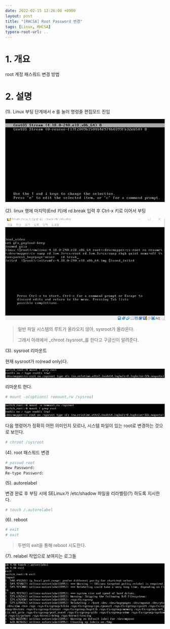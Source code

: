 ```yaml
---
date: 2022-02-15 12:26:08 +0900
layout: post
title: "[RHCSA] Root Password 변경"
tags: [Linux, RHCSA]
typora-root-url: ..
---
```



# 1. 개요

root 계정 패스워드 변경 방법



# 2. 설명

(1). Linux 부팅 단계에서 e 를 눌러 명령줄 편집모드 진입

![ChangeRootPassword_1](/../assets/posts/images/06-RHCSA/ChangeRootPassword/ChangeRootPassword_1.png)





(2). linux 행에 마지막(End 키)에 rd.break 입력 후 Ctrl-x 키로 이어서 부팅

![ChangeRootPassword_2](/../assets/posts/images/06-RHCSA/ChangeRootPassword/ChangeRootPassword_2.png)



> 일반 파일 시스템의 루트가 올라오지 않아, sysroot가 올라온다.
>
> 그래서 아래에서 _chroot /sysroot_를 한다고 구글신이 알려준다.



(3). sysroot 리마운트

현재 sysroot가 ro(read only)다.

![ChangeRootPassword_3](/../assets/posts/images/06-RHCSA/ChangeRootPassword/ChangeRootPassword_3.png)





리마운트 한다.

```bash
# mount -o(options) remount,rw /sysroot
```

![ChangeRootPassword_4](/../assets/posts/images/06-RHCSA/ChangeRootPassword/ChangeRootPassword_4.png)





다음 명령어가 정확히 어떤 의미인지 모르나, 시스템 파일이 있는 root로 변경하는 것으로 보인다.

```bash
# chroot /sysroot
```



(4). root 패스워드 변경

```bash
# passwd root
New Password:
Re-type Password:
```



(5). autorelabel

변경 완료 후 부팅 시에 SELinux가 /etc/shadow 파일을 리라벨링(?) 하도록 지시한다.

```bash
# touch /.autorelabel
```



(6). reboot

```bash
# exit
# exit
```

> 두번의 exit을 통해 reboot 시도한다.



(7). relabel 작업으로 보여지는 로그들

![ChangeRootPassword_5](/../assets/posts/images/06-RHCSA/ChangeRootPassword/ChangeRootPassword_5.png)


